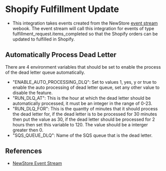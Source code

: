 # Shopify Fulfillment Update

- This integration takes events created from the NewStore [event stream](https://apidoc.newstore.io/newstore-cloud/hooks_eventstream.html#event-stream-webhooks-publish-event) webook. The event stream will call this integration for events of type fulfillment_request.items_completed so that the Shopify orders can be updated to fulfilled in Shopify.


## Automatically Process Dead Letter

There are 4 environment variables that should be set to enable the process of the dead letter queue automatically.

  - "ENABLE_AUTO_PROCESSING_DLQ": Set to values 1, yes, y or true to enable the auto processing of dead letter queue, set any other value to disable the feature.
  - "RUN_DLQ_AT": This is the hour at which the dead letter should be automatically processed, it must be an integer in the range of 0-23.
  - "RUN_DLQ_FOR": This is the quantty of minutes that it should process the dead letter for, if the dead letter is to be processed for 30 minutes then put the value as 30, if the dead letter should be processed for 2 hours then set this variable to 120. The value should be a interger greater then 0.
  - "SQS_QUEUE_DLQ": Name of the SQS queue that is the dead letter.


## References

- [NewStore Event Stream](https://apidoc.newstore.io/newstore-cloud/hooks_eventstream.html)

